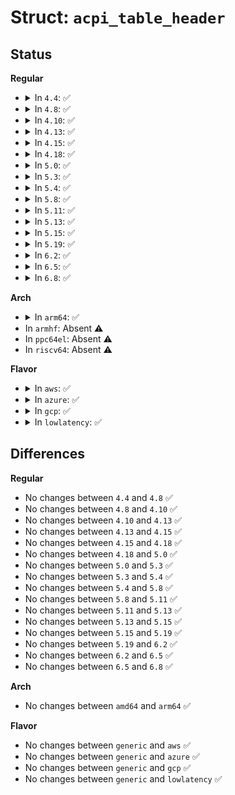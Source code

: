 # Struct: <code>acpi_table_header</code>

## Status
<b>Regular</b>
<ul>
<li>
<details>
<summary>In <code>4.4</code>: ✅</summary>

```c
struct acpi_table_header {
    char signature[4];
    u32 length;
    u8 revision;
    u8 checksum;
    char oem_id[6];
    char oem_table_id[8];
    u32 oem_revision;
    char asl_compiler_id[4];
    u32 asl_compiler_revision;
};
```
</details>
</li>
<li>
<details>
<summary>In <code>4.8</code>: ✅</summary>

```c
struct acpi_table_header {
    char signature[4];
    u32 length;
    u8 revision;
    u8 checksum;
    char oem_id[6];
    char oem_table_id[8];
    u32 oem_revision;
    char asl_compiler_id[4];
    u32 asl_compiler_revision;
};
```
</details>
</li>
<li>
<details>
<summary>In <code>4.10</code>: ✅</summary>

```c
struct acpi_table_header {
    char signature[4];
    u32 length;
    u8 revision;
    u8 checksum;
    char oem_id[6];
    char oem_table_id[8];
    u32 oem_revision;
    char asl_compiler_id[4];
    u32 asl_compiler_revision;
};
```
</details>
</li>
<li>
<details>
<summary>In <code>4.13</code>: ✅</summary>

```c
struct acpi_table_header {
    char signature[4];
    u32 length;
    u8 revision;
    u8 checksum;
    char oem_id[6];
    char oem_table_id[8];
    u32 oem_revision;
    char asl_compiler_id[4];
    u32 asl_compiler_revision;
};
```
</details>
</li>
<li>
<details>
<summary>In <code>4.15</code>: ✅</summary>

```c
struct acpi_table_header {
    char signature[4];
    u32 length;
    u8 revision;
    u8 checksum;
    char oem_id[6];
    char oem_table_id[8];
    u32 oem_revision;
    char asl_compiler_id[4];
    u32 asl_compiler_revision;
};
```
</details>
</li>
<li>
<details>
<summary>In <code>4.18</code>: ✅</summary>

```c
struct acpi_table_header {
    char signature[4];
    u32 length;
    u8 revision;
    u8 checksum;
    char oem_id[6];
    char oem_table_id[8];
    u32 oem_revision;
    char asl_compiler_id[4];
    u32 asl_compiler_revision;
};
```
</details>
</li>
<li>
<details>
<summary>In <code>5.0</code>: ✅</summary>

```c
struct acpi_table_header {
    char signature[4];
    u32 length;
    u8 revision;
    u8 checksum;
    char oem_id[6];
    char oem_table_id[8];
    u32 oem_revision;
    char asl_compiler_id[4];
    u32 asl_compiler_revision;
};
```
</details>
</li>
<li>
<details>
<summary>In <code>5.3</code>: ✅</summary>

```c
struct acpi_table_header {
    char signature[4];
    u32 length;
    u8 revision;
    u8 checksum;
    char oem_id[6];
    char oem_table_id[8];
    u32 oem_revision;
    char asl_compiler_id[4];
    u32 asl_compiler_revision;
};
```
</details>
</li>
<li>
<details>
<summary>In <code>5.4</code>: ✅</summary>

```c
struct acpi_table_header {
    char signature[4];
    u32 length;
    u8 revision;
    u8 checksum;
    char oem_id[6];
    char oem_table_id[8];
    u32 oem_revision;
    char asl_compiler_id[4];
    u32 asl_compiler_revision;
};
```
</details>
</li>
<li>
<details>
<summary>In <code>5.8</code>: ✅</summary>

```c
struct acpi_table_header {
    char signature[4];
    u32 length;
    u8 revision;
    u8 checksum;
    char oem_id[6];
    char oem_table_id[8];
    u32 oem_revision;
    char asl_compiler_id[4];
    u32 asl_compiler_revision;
};
```
</details>
</li>
<li>
<details>
<summary>In <code>5.11</code>: ✅</summary>

```c
struct acpi_table_header {
    char signature[4];
    u32 length;
    u8 revision;
    u8 checksum;
    char oem_id[6];
    char oem_table_id[8];
    u32 oem_revision;
    char asl_compiler_id[4];
    u32 asl_compiler_revision;
};
```
</details>
</li>
<li>
<details>
<summary>In <code>5.13</code>: ✅</summary>

```c
struct acpi_table_header {
    char signature[4];
    u32 length;
    u8 revision;
    u8 checksum;
    char oem_id[6];
    char oem_table_id[8];
    u32 oem_revision;
    char asl_compiler_id[4];
    u32 asl_compiler_revision;
};
```
</details>
</li>
<li>
<details>
<summary>In <code>5.15</code>: ✅</summary>

```c
struct acpi_table_header {
    char signature[4];
    u32 length;
    u8 revision;
    u8 checksum;
    char oem_id[6];
    char oem_table_id[8];
    u32 oem_revision;
    char asl_compiler_id[4];
    u32 asl_compiler_revision;
};
```
</details>
</li>
<li>
<details>
<summary>In <code>5.19</code>: ✅</summary>

```c
struct acpi_table_header {
    char signature[4];
    u32 length;
    u8 revision;
    u8 checksum;
    char oem_id[6];
    char oem_table_id[8];
    u32 oem_revision;
    char asl_compiler_id[4];
    u32 asl_compiler_revision;
};
```
</details>
</li>
<li>
<details>
<summary>In <code>6.2</code>: ✅</summary>

```c
struct acpi_table_header {
    char signature[4];
    u32 length;
    u8 revision;
    u8 checksum;
    char oem_id[6];
    char oem_table_id[8];
    u32 oem_revision;
    char asl_compiler_id[4];
    u32 asl_compiler_revision;
};
```
</details>
</li>
<li>
<details>
<summary>In <code>6.5</code>: ✅</summary>

```c
struct acpi_table_header {
    char signature[4];
    u32 length;
    u8 revision;
    u8 checksum;
    char oem_id[6];
    char oem_table_id[8];
    u32 oem_revision;
    char asl_compiler_id[4];
    u32 asl_compiler_revision;
};
```
</details>
</li>
<li>
<details>
<summary>In <code>6.8</code>: ✅</summary>

```c
struct acpi_table_header {
    char signature[4];
    u32 length;
    u8 revision;
    u8 checksum;
    char oem_id[6];
    char oem_table_id[8];
    u32 oem_revision;
    char asl_compiler_id[4];
    u32 asl_compiler_revision;
};
```
</details>
</li>
</ul>
<b>Arch</b>
<ul>
<li>
<details>
<summary>In <code>arm64</code>: ✅</summary>

```c
struct acpi_table_header {
    char signature[4];
    u32 length;
    u8 revision;
    u8 checksum;
    char oem_id[6];
    char oem_table_id[8];
    u32 oem_revision;
    char asl_compiler_id[4];
    u32 asl_compiler_revision;
};
```
</details>
</li>
<li>
In <code>armhf</code>: Absent ⚠️
</li>
<li>
In <code>ppc64el</code>: Absent ⚠️
</li>
<li>
In <code>riscv64</code>: Absent ⚠️
</li>
</ul>
<b>Flavor</b>
<ul>
<li>
<details>
<summary>In <code>aws</code>: ✅</summary>

```c
struct acpi_table_header {
    char signature[4];
    u32 length;
    u8 revision;
    u8 checksum;
    char oem_id[6];
    char oem_table_id[8];
    u32 oem_revision;
    char asl_compiler_id[4];
    u32 asl_compiler_revision;
};
```
</details>
</li>
<li>
<details>
<summary>In <code>azure</code>: ✅</summary>

```c
struct acpi_table_header {
    char signature[4];
    u32 length;
    u8 revision;
    u8 checksum;
    char oem_id[6];
    char oem_table_id[8];
    u32 oem_revision;
    char asl_compiler_id[4];
    u32 asl_compiler_revision;
};
```
</details>
</li>
<li>
<details>
<summary>In <code>gcp</code>: ✅</summary>

```c
struct acpi_table_header {
    char signature[4];
    u32 length;
    u8 revision;
    u8 checksum;
    char oem_id[6];
    char oem_table_id[8];
    u32 oem_revision;
    char asl_compiler_id[4];
    u32 asl_compiler_revision;
};
```
</details>
</li>
<li>
<details>
<summary>In <code>lowlatency</code>: ✅</summary>

```c
struct acpi_table_header {
    char signature[4];
    u32 length;
    u8 revision;
    u8 checksum;
    char oem_id[6];
    char oem_table_id[8];
    u32 oem_revision;
    char asl_compiler_id[4];
    u32 asl_compiler_revision;
};
```
</details>
</li>
</ul>

## Differences
<b>Regular</b>
<ul>
<li>
No changes between <code>4.4</code> and <code>4.8</code> ✅
</li>
<li>
No changes between <code>4.8</code> and <code>4.10</code> ✅
</li>
<li>
No changes between <code>4.10</code> and <code>4.13</code> ✅
</li>
<li>
No changes between <code>4.13</code> and <code>4.15</code> ✅
</li>
<li>
No changes between <code>4.15</code> and <code>4.18</code> ✅
</li>
<li>
No changes between <code>4.18</code> and <code>5.0</code> ✅
</li>
<li>
No changes between <code>5.0</code> and <code>5.3</code> ✅
</li>
<li>
No changes between <code>5.3</code> and <code>5.4</code> ✅
</li>
<li>
No changes between <code>5.4</code> and <code>5.8</code> ✅
</li>
<li>
No changes between <code>5.8</code> and <code>5.11</code> ✅
</li>
<li>
No changes between <code>5.11</code> and <code>5.13</code> ✅
</li>
<li>
No changes between <code>5.13</code> and <code>5.15</code> ✅
</li>
<li>
No changes between <code>5.15</code> and <code>5.19</code> ✅
</li>
<li>
No changes between <code>5.19</code> and <code>6.2</code> ✅
</li>
<li>
No changes between <code>6.2</code> and <code>6.5</code> ✅
</li>
<li>
No changes between <code>6.5</code> and <code>6.8</code> ✅
</li>
</ul>
<b>Arch</b>
<ul>
<li>
No changes between <code>amd64</code> and <code>arm64</code> ✅
</li>
</ul>
<b>Flavor</b>
<ul>
<li>
No changes between <code>generic</code> and <code>aws</code> ✅
</li>
<li>
No changes between <code>generic</code> and <code>azure</code> ✅
</li>
<li>
No changes between <code>generic</code> and <code>gcp</code> ✅
</li>
<li>
No changes between <code>generic</code> and <code>lowlatency</code> ✅
</li>
</ul>
